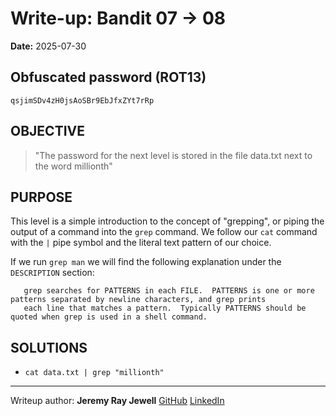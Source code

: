 # Write-up: Bandit 07 → 08  
**Date:** 2025-07-30  


## Obfuscated password (ROT13) 

`qsjimSDv4zH0jsAoSBr9EbJfxZYt7rRp`

## OBJECTIVE

>"The password for the next level is stored in the file data.txt next to the word millionth"

## PURPOSE

This level is a simple introduction to the concept of "grepping", or piping the output of a command into the `grep` command. We follow our `cat` command with the `|` pipe symbol and the literal text pattern of our choice.

If we run `grep man` we will find the following explanation under the `DESCRIPTION` section:

<premarkdown>

       grep searches for PATTERNS in each FILE.  PATTERNS is one or more patterns separated by newline characters, and grep prints
       each line that matches a pattern.  Typically PATTERNS should be quoted when grep is used in a shell command.

</pre>

## SOLUTIONS

- `cat data.txt | grep "millionth"`

___

Writeup author: **Jeremy Ray Jewell**
[GitHub](https://github.com/jeremyrayjewell)
[LinkedIn](https://www.linkedin.com/in/jeremyrayjewell)
